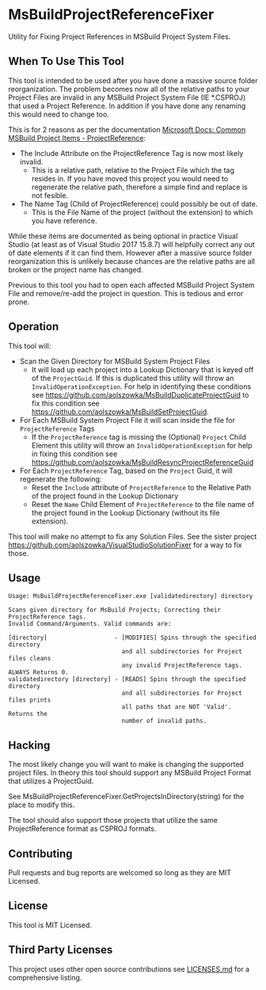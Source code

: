 # MsBuildProjectReferenceFixer
Utility for Fixing Project References in MSBuild Project System Files.

## When To Use This Tool
This tool is intended to be used after you have done a massive source folder reorganization. The problem becomes now all of the relative paths to your Project Files are invalid in any MSBuild Project System File (IE *.CSPROJ) that used a Project Reference. In addition if you have done any renaming this would need to change too.

This is for 2 reasons as per the documentation [Microsoft Docs: Common MSBuild Project Items - ProjectReference](https://docs.microsoft.com/en-us/visualstudio/msbuild/common-msbuild-project-items?view=vs-2017#projectreference):

* The Include Attribute on the ProjectReference Tag is now most likely invalid.
    * This is a relative path, relative to the Project File which the tag resides in. If you have moved this project you would need to regenerate the relative path, therefore a simple find and replace is not fesible.
* The Name Tag (Child of ProjectReference) could possibly be out of date.
    * This is the File Name of the project (without the extension) to which you have reference.

While these items are documented as being optional in practice Visual Studio (at least as of Visual Studio 2017 15.8.7) will helpfully correct any out of date elements if it can find them. However after a massive source folder reorganization this is unlikely because chances are the relative paths are all broken or the project name has changed.

Previous to this tool you had to open each affected MSBuild Project System File and remove/re-add the project in question. This is tedious and error prone.

## Operation
This tool will:

* Scan the Given Directory for MSBuild System Project Files
    * It will load up each project into a Lookup Dictionary that is keyed off of the `ProjectGuid`. If this is duplicated this utility will throw an `InvalidOperationException`. For help in identifying these conditions see https://github.com/aolszowka/MsBuildDuplicateProjectGuid to fix this condition see https://github.com/aolszowka/MsBuildSetProjectGuid.
* For Each MSBuild System Project File it will scan inside the file for `ProjectReference` Tags
    * If the `ProjectReference` tag is missing the (Optional) `Project` Child Element this utility will throw an `InvalidOperationException` for help in fixing this condition see https://github.com/aolszowka/MsBuildResyncProjectReferenceGuid
* For Each `ProjectReference` Tag, based on the `Project` Guid, it will regenerate the following:
    * Reset the `Include` attribute of `ProjectReference` to the Relative Path of the project found in the Lookup Dictionary
    * Reset the `Name` Child Element of `ProjectReference` to the file name of the project found in the Lookup Dictionary (without its file extension).

This tool will make no attempt to fix any Solution Files. See the sister project https://github.com/aolszowka/VisualStudioSolutionFixer for a way to fix those.

## Usage
```
Usage: MsBuildProjectReferenceFixer.exe [validatedirectory] directory

Scans given directory for MsBuild Projects; Correcting their ProjectReference tags.
Invalid Command/Arguments. Valid commands are:

[directory]                   - [MODIFIES] Spins through the specified directory
                                and all subdirectories for Project files cleans
                                any invalid ProjectReference tags. ALWAYS Returns 0.
validatedirectory [directory] - [READS] Spins through the specified directory
                                and all subdirectories for Project files prints
                                all paths that are NOT 'Valid'. Returns the
                                number of invalid paths.
```

## Hacking
The most likely change you will want to make is changing the supported project files. In theory this tool should support any MSBuild Project Format that utilizes a ProjectGuid.

See MsBuildProjectReferenceFixer.GetProjectsInDirectory(string) for the place to modify this.

The tool should also support those projects that utilize the same ProjectReference format as CSPROJ formats.

## Contributing
Pull requests and bug reports are welcomed so long as they are MIT Licensed.

## License
This tool is MIT Licensed.

## Third Party Licenses
This project uses other open source contributions see [LICENSES.md](LICENSES.md) for a comprehensive listing.
